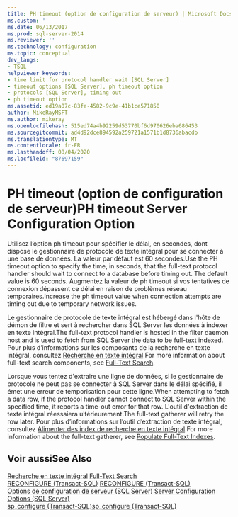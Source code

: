```yaml
---
title: PH timeout (option de configuration de serveur) | Microsoft Docs
ms.custom: ''
ms.date: 06/13/2017
ms.prod: sql-server-2014
ms.reviewer: ''
ms.technology: configuration
ms.topic: conceptual
dev_langs:
- TSQL
helpviewer_keywords:
- time limit for protocol handler wait [SQL Server]
- timeout options [SQL Server], ph timeout option
- protocols [SQL Server], timing out
- ph timeout option
ms.assetid: ed19a07c-83fe-4582-9c9e-41b1ce571850
author: MikeRayMSFT
ms.author: mikeray
ms.openlocfilehash: 515ed74a4b92259d53770bf6d970626eba686453
ms.sourcegitcommit: ad4d92dce894592a259721a1571b1d8736abacdb
ms.translationtype: MT
ms.contentlocale: fr-FR
ms.lasthandoff: 08/04/2020
ms.locfileid: "87697159"
---
```

# <a name="ph-timeout-server-configuration-option"></a><span data-ttu-id="0eda4-102">PH timeout (option de configuration de serveur)</span><span class="sxs-lookup"><span data-stu-id="0eda4-102">PH timeout Server Configuration Option</span></span>
  <span data-ttu-id="0eda4-103">Utilisez l’option ph timeout pour spécifier le délai, en secondes, dont dispose le gestionnaire de protocole de texte intégral pour se connecter à une base de données. La valeur par défaut est 60 secondes.</span><span class="sxs-lookup"><span data-stu-id="0eda4-103">Use the PH timeout option to specify the time, in seconds, that the full-text protocol handler should wait to connect to a database before timing out. The default value is 60 seconds.</span></span> <span data-ttu-id="0eda4-104">Augmentez la valeur de ph timeout si vos tentatives de connexion dépassent ce délai en raison de problèmes réseau temporaires.</span><span class="sxs-lookup"><span data-stu-id="0eda4-104">Increase the ph timeout value when connection attempts are timing out due to temporary network issues.</span></span>  
  
 <span data-ttu-id="0eda4-105">Le gestionnaire de protocole de texte intégral est hébergé dans l'hôte de démon de filtre et sert à rechercher dans SQL Server les données à indexer en texte intégral.</span><span class="sxs-lookup"><span data-stu-id="0eda4-105">The full-text protocol handler is hosted in the filter daemon host and is used to fetch from SQL Server the data to be full-text indexed.</span></span> <span data-ttu-id="0eda4-106">Pour plus d’informations sur les composants de la recherche en texte intégral, consultez [Recherche en texte intégral](../../relational-databases/search/full-text-search.md).</span><span class="sxs-lookup"><span data-stu-id="0eda4-106">For more information about full-text search components, see [Full-Text Search](../../relational-databases/search/full-text-search.md).</span></span>  
  
 <span data-ttu-id="0eda4-107">Lorsque vous tentez d'extraire une ligne de données, si le gestionnaire de protocole ne peut pas se connecter à SQL Server dans le délai spécifié, il émet une erreur de temporisation pour cette ligne.</span><span class="sxs-lookup"><span data-stu-id="0eda4-107">When attempting to fetch a data row, if the protocol handler cannot connect to SQL Server within the specified time, it reports a time-out error for that row.</span></span> <span data-ttu-id="0eda4-108">L'outil d'extraction de texte intégral réessaiera ultérieurement.</span><span class="sxs-lookup"><span data-stu-id="0eda4-108">The full-text gatherer will retry the row later.</span></span> <span data-ttu-id="0eda4-109">Pour plus d’informations sur l’outil d’extraction de texte intégral, consultez [Alimenter des index de recherche en texte intégral](../../relational-databases/indexes/indexes.md).</span><span class="sxs-lookup"><span data-stu-id="0eda4-109">For more information about the full-text gatherer, see [Populate Full-Text Indexes](../../relational-databases/indexes/indexes.md).</span></span>  
  
## <a name="see-also"></a><span data-ttu-id="0eda4-110">Voir aussi</span><span class="sxs-lookup"><span data-stu-id="0eda4-110">See Also</span></span>  
 <span data-ttu-id="0eda4-111">[Recherche en texte intégral](../../relational-databases/search/full-text-search.md) </span><span class="sxs-lookup"><span data-stu-id="0eda4-111">[Full-Text Search](../../relational-databases/search/full-text-search.md) </span></span>  
 <span data-ttu-id="0eda4-112">[RECONFIGURE &#40;Transact-SQL&#41;](/sql/t-sql/language-elements/reconfigure-transact-sql) </span><span class="sxs-lookup"><span data-stu-id="0eda4-112">[RECONFIGURE &#40;Transact-SQL&#41;](/sql/t-sql/language-elements/reconfigure-transact-sql) </span></span>  
 <span data-ttu-id="0eda4-113">[Options de configuration de serveur &#40;SQL Server&#41;](server-configuration-options-sql-server.md) </span><span class="sxs-lookup"><span data-stu-id="0eda4-113">[Server Configuration Options &#40;SQL Server&#41;](server-configuration-options-sql-server.md) </span></span>  
 [<span data-ttu-id="0eda4-114">sp_configure &#40;Transact-SQL&#41;</span><span class="sxs-lookup"><span data-stu-id="0eda4-114">sp_configure &#40;Transact-SQL&#41;</span></span>](/sql/relational-databases/system-stored-procedures/sp-configure-transact-sql)  
  
  
